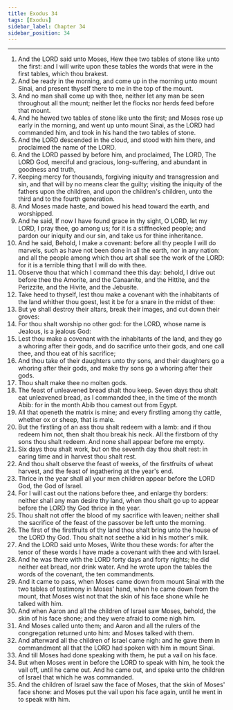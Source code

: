 ```yaml
---
title: Exodus 34
tags: [Exodus]
sidebar_label: Chapter 34
sidebar_position: 34
---
```


---
1. And the LORD said unto Moses, Hew thee two tables of stone like unto the first: and I will write upon these tables the words that were in the first tables, which thou brakest.
2. And be ready in the morning, and come up in the morning unto mount Sinai, and present thyself there to me in the top of the mount.
3. And no man shall come up with thee, neither let any man be seen throughout all the mount; neither let the flocks nor herds feed before that mount.
4. And he hewed two tables of stone like unto the first; and Moses rose up early in the morning, and went up unto mount Sinai, as the LORD had commanded him, and took in his hand the two tables of stone.
5. And the LORD descended in the cloud, and stood with him there, and proclaimed the name of the LORD.
6. And the LORD passed by before him, and proclaimed, The LORD, The LORD God, merciful and gracious, long-suffering, and abundant in goodness and truth,
7. Keeping mercy for thousands, forgiving iniquity and transgression and sin, and that will by no means clear the guilty; visiting the iniquity of the fathers upon the children, and upon the children's children, unto the third and to the fourth generation.
8. And Moses made haste, and bowed his head toward the earth, and worshipped.
9. And he said, If now I have found grace in thy sight, O LORD, let my LORD, I pray thee, go among us; for it is a stiffnecked people; and pardon our iniquity and our sin, and take us for thine inheritance.
10. And he said, Behold, I make a covenant: before all thy people I will do marvels, such as have not been done in all the earth, nor in any nation: and all the people among which thou art shall see the work of the LORD: for it is a terrible thing that I will do with thee.
11. Observe thou that which I command thee this day: behold, I drive out before thee the Amorite, and the Canaanite, and the Hittite, and the Perizzite, and the Hivite, and the Jebusite.
12. Take heed to thyself, lest thou make a covenant with the inhabitants of the land whither thou goest, lest it be for a snare in the midst of thee:
13. But ye shall destroy their altars, break their images, and cut down their groves:
14. For thou shalt worship no other god: for the LORD, whose name is Jealous, is a jealous God:
15. Lest thou make a covenant with the inhabitants of the land, and they go a whoring after their gods, and do sacrifice unto their gods, and one call thee, and thou eat of his sacrifice;
16. And thou take of their daughters unto thy sons, and their daughters go a whoring after their gods, and make thy sons go a whoring after their gods.
17. Thou shalt make thee no molten gods.
18. The feast of unleavened bread shalt thou keep. Seven days thou shalt eat unleavened bread, as I commanded thee, in the time of the month Abib: for in the month Abib thou camest out from Egypt.
19. All that openeth the matrix is mine; and every firstling among thy cattle, whether ox or sheep, that is male.
20. But the firstling of an ass thou shalt redeem with a lamb: and if thou redeem him not, then shalt thou break his neck. All the firstborn of thy sons thou shalt redeem. And none shall appear before me empty.
21. Six days thou shalt work, but on the seventh day thou shalt rest: in earing time and in harvest thou shalt rest.
22. And thou shalt observe the feast of weeks, of the firstfruits of wheat harvest, and the feast of ingathering at the year's end.
23. Thrice in the year shall all your men children appear before the LORD God, the God of Israel.
24. For I will cast out the nations before thee, and enlarge thy borders: neither shall any man desire thy land, when thou shalt go up to appear before the LORD thy God thrice in the year.
25. Thou shalt not offer the blood of my sacrifice with leaven; neither shall the sacrifice of the feast of the passover be left unto the morning.
26. The first of the firstfruits of thy land thou shalt bring unto the house of the LORD thy God. Thou shalt not seethe a kid in his mother's milk.
27. And the LORD said unto Moses, Write thou these words: for after the tenor of these words I have made a covenant with thee and with Israel.
28. And he was there with the LORD forty days and forty nights; he did neither eat bread, nor drink water. And he wrote upon the tables the words of the covenant, the ten commandments.
29. And it came to pass, when Moses came down from mount Sinai with the two tables of testimony in Moses' hand, when he came down from the mount, that Moses wist not that the skin of his face shone while he talked with him.
30. And when Aaron and all the children of Israel saw Moses, behold, the skin of his face shone; and they were afraid to come nigh him.
31. And Moses called unto them; and Aaron and all the rulers of the congregation returned unto him: and Moses talked with them.
32. And afterward all the children of Israel came nigh: and he gave them in commandment all that the LORD had spoken with him in mount Sinai.
33. And till Moses had done speaking with them, he put a vail on his face.
34. But when Moses went in before the LORD to speak with him, he took the vail off, until he came out. And he came out, and spake unto the children of Israel that which he was commanded.
35. And the children of Israel saw the face of Moses, that the skin of Moses' face shone: and Moses put the vail upon his face again, until he went in to speak with him.